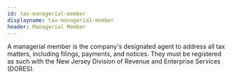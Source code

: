 ```yaml
---
id: tax-managerial-member
displayname: tax-managerial-member
header: Managerial Member
---
```


A managerial member is the company's designated agent to address all tax matters, including filings, payments, and notices. They must be registered as such with the New Jersey Division of Revenue and Enterprise Services (DORES).
